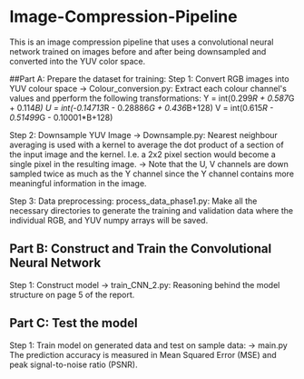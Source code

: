 # Image-Compression-Pipeline

This is an image compression pipeline that uses a convolutional neural network trained on images before and after being downsampled and converted into the YUV color space. 

##Part A: Prepare the dataset for training:
Step 1: Convert RGB images into YUV colour space
-> Colour_conversion.py: Extract each colour channel's values and pperform the following transformations:
            Y = int(0.299*R + 0.587*G + 0.114*B)
            U = int(-0.14713*R - 0.28886*G + 0.436*B+128)
            V = int(0.615*R - 0.51499*G - 0.10001*B+128)

Step 2: Downsample YUV Image
-> Downsample.py: Nearest neighbour averaging is used with a kernel to average the dot product of a section of the input image and the kernel. I.e. a 2x2 pixel section would become a single pixel in the resulting image.
-> Note that the U, V channels are down sampled twice as much as the Y channel since the Y channel contains more meaningful information in the image.

Step 3: Data preprocessing:
  process_data_phase1.py: Make all the necessary directories to generate the training and validation data where the individual RGB, and YUV numpy arrays will be saved.

## Part B: Construct and Train the Convolutional Neural Network
  Step 1: Construct model
  -> train_CNN_2.py: Reasoning behind the model structure on page 5 of the report.
  
## Part C: Test the model  
  Step 1: Train model on generated data and test on sample data:
  -> main.py
  The prediction accuracy is measured in Mean Squared Error (MSE) and peak signal-to-noise ratio (PSNR).
